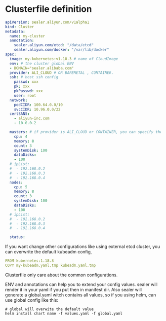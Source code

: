 # Clusterfile definition

```yaml
apiVersion: sealer.aliyun.com/v1alpha1
kind: Cluster
metadata:
  name: my-cluster
  annotation:
    sealer.aliyun.com/etcd: "/data/etcd"
    sealer.aliyun.com/docker: "/var/lib/docker"
spec:
  image: my-kubernetes:v1.18.3 # name of CloudImage
  env: # the cluster global ENV
  - DOMAIN="sealer.alibaba.com"
  provider: ALI_CLOUD # OR BAREMETAL , CONTAINER.
  ssh: # host ssh config
    passwd: xxx
    pk: xxx
    pkPasswd: xxx
    user: root
  network:
    podCIDR: 100.64.0.0/10
    svcCIDR: 10.96.0.0/22
  certSANS:
    - aliyun-inc.com
    - 10.0.0.2

  masters: # if provider is ALI_CLOUD or CONTAINER, you can specify the number of server, if BAREMETAL using ipList.
    cpu: 4
    memory: 8
    count: 3
    systemDisk: 100
    dataDisks:
    - 100
  # ipList:
  #  - 192.168.0.2
  #  - 192.168.0.3
  #  - 192.168.0.4
  nodes:
    cpu: 5
    memory: 8
    count: 3
    systemDisk: 100
    dataDisks:
    - 100
  # ipList:
  #  - 192.168.0.2
  #  - 192.168.0.3
  #  - 192.168.0.4

  status:
```

If you want change other configurations like using external etcd cluster, you can overwrite the default kubeadm config,

```yaml
FROM kubernetes:1.18.8
COPY my-kubeadm.yaml.tmp kubeadm.yaml.tmp
```

Clusterfile only care about the common configurations.

ENV and annotations can help you to extend your config values. sealer will render it in your yaml if you put then in manifest dir.
Also sealer will generate a global.yaml witch contains all values, so if you using helm, can use global config like this:

```shell script
# global will overwite the default value
helm install chart name -f values.yaml -f global.yaml
```

